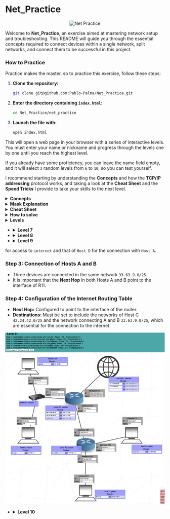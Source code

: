 # Net_Practice

<p align="center">
  <img src="https://github.com/ayogun/42-project-badges/blob/main/badges/netpracticem.png" alt="Net Practice">
</p>

Welcome to **Net_Practice**, an exercise aimed at mastering network setup and troubleshooting. This README will guide you through the essential concepts required to connect devices within a single network, split networks, and connect them to be successful in this project.

### How to Practice

Practice makes the master, so to practice this exercise, follow these steps:

1. **Clone the repository:**
   ```bash
   git clone git@github.com:Pablo-Palma/Net_Practice.git
   ```

2. **Enter the directory containing `index.html`:**
   ```bash
   cd Net_Practice/net_practice
   ```

3. **Launch the file with:**
   ```bash
   open index.html
   ```

This will open a web page in your browser with a series of interactive levels. You must enter your name or nickname and progress through the levels one by one until you reach the highest level.

If you already have some proficiency, you can leave the name field empty, and it will select `3` random levels from `6` to `10`, so you can test yourself.

I recommend starting by understanding the **Concepts** and how the **TCP/IP addressing** protocol works, and taking a look at the **Cheat Sheet** and the **Speed Tricks** I provide to take your skills to the next level.

<details>
<summary><strong>Concepts</strong></summary>

### 1. TCP/IP
**IP (Internet Protocol Addresses):** A unique string of numbers separated by dots (IPv4) or colons (IPv6) that identifies a device on a network. An IP address consists of two main parts: the **Network Id** and the **Host Id**, differentiated by a **Subnet Mask**. For example, in the IP address `192.168.1.1/24`, the Network Id is `192.168.1` and the Host Id is `1`.

#### Subcomponents:
- **Subnet Mask:** A combination of bits that masks the IP address and divides the network and host components.
- **Network Id:** The part of the IP address that identifies the specific network.
- **Host Id:** The part of the IP address that identifies the specific device on the network.

### 2. IPv4 vs IPv6

The transition from IPv4 to IPv6 has brought significant changes in internet protocol technology. Below is a comparative table highlighting the key differences between these two versions:

| Feature                   | IPv4                                   | IPv6                                        |
|---------------------------|----------------------------------------|---------------------------------------------|
| **Year of Deployment**    | 1981                                   | 1998                                        |
| **Bit Capacity**          | 32 bits                                | 128 bits                                    |
| **Number of Addresses**   | ~4.3 billion                           | ~340 undecillion (3.4 × 10^38)              |
| **Address Notation**      | Dotted decimal (e.g., 192.108.42.64)   | Colon-separated hexadecimal (e.g., 2002:0de6:0001:0042:0100:8c2e:0370:7234) |
| **Configuration**         | Manual configuration or DHCP           | Supports auto-configuration and more automatic options |
| **Address Use**           | Address reuse due to space limitation  | Each device can have its unique address      |

### 3. Devices

- **Switch:** Connects devices within the same network segment, reducing data traffic collisions and effectively managing data flow via MAC addresses (Media Control Access).
- **Router:** Links multiple networks or subnets, whether LAN (Local Area Network) or WAN (Wide Area Network). Ensures optimal traffic routing, assigns local IPs, and performs address translation through NAT (Network Address Translation). Key components in its routing table include:
  - **Next Hop:** Indicates the IP address of the next router where data packets will be sent.
  - **Destination:** Specifies the destination network for the data packets.

- **Modem:** A device that modulates and demodulates digital and analog signals, allowing a network to connect to the internet by translating data between these two types of signals.

### 4. Subnetting

Subnetting involves dividing a physical IP network into multiple logical subnets. Each subnet operates independently at the packet sending and receiving level, although all belong to the same physical network and domain.

### 5. Loopback Address

A special range of IP addresses (127.0.0.0 to 127.255.255.255) reserved for internal communications within a device. This allows a device to send and receive packets

 to and from itself, which is crucial for testing and network management.

</details>

<details>
<summary><strong>Mask Explanation</strong></summary>

### Introduction to Subnet Mask

**Initial Context:**
We assume the Network ID encompasses the first three octets, and we only interact with the last octet ranging from `192.168.1.0` to `192.168.1.255`.

**Details of the Last Octet:**
This last octet consists of 8 bits, each of which can be `0` or `1`. If all bits are activated (`11111111`), the result is `2^8 = 256`.

**IP Division:**
The IP address can be divided into **Network ID** and **Host ID** using the subnet mask. Assigning a CIDR mask of `/24`, we would be designating the first three octets (24 bits) for the **Network ID** and only the last octet for the host, covering a range from `192.168.1.0` to `192.168.1.255` with 256 possible IPs.

### Subdivision of the Network

**Applying a /25 Mask:**
We can subdivide this network into two equally sized networks using a `/25` mask, which leaves only the last 7 bits free for the host. This converts the original network into two networks:

- **First Network:** `192.168.1.0/25` which houses 128 IPs from `192.168.1.0` to `192.168.1.128`.
- **Second Network:** `192.168.1.128/25` which houses 128 IPs from `192.168.1.128` to `192.168.1.255`.

**Notation of the Subnet Mask:**
Alternatively, instead of using CIDR notation, we can use the direct subnet mask `/25`, which corresponds to `255.255.255.128`. This mask in binary is `11111111.11111111.11111111.10000000`, where the first bit `2^7 = 128` indicates that each network segment with this mask encompasses 128 possible IPs.

**Additional Note:**
Since the process may seem complex, a cheat sheet is included to facilitate the conversion from CIDR to Subnet Mask in 60 seconds.

</details>

<details>
<summary><strong>Cheat Sheet</strong></summary>

### Cheat Sheet

The way to interpret this **Conversion Table** is as follows: when we want to discover which network an IP belongs to, for example, `255.255.255.192/26`, we observe that it has a `CDIR` mask of `/26`, equivalent to a `Subnet Mask` of `192`, indicating that we are dividing the 4th octet into **Group Sizes** of 64 IPs.

From this, we deduce that there are 4 subnets: `256 / 64` = `4`.
With this table and a series of **steps** that I will explain in the following section: **How to Solve** you can resolve any subnetting issue in less than 60 seconds, but first, I will explain how to create this table from scratch.

| Group Size | 128 | 64 | 32 | 16 | 8 | 4 | 2 | 1 |
|------------|-----|----|----|----|---|---|---|---|
| Subnet Mask | 128 | 192| 224| 240| 248| 252| 254| 255 |
| CIDR        | /25 | /26| /27| /28| /29| /30| /31| /32 |

**Steps to Create the Table:**
1. **First row:** Represents the powers of 2, from `2^7` to `2^0`.
2. **Second row:** Is obtained by subtracting from 256 (the total number of IPs in an octet), the corresponding group size.
3. **CIDR Calculation:** Starting from the left, with `/25` taking the first bit of the fourth octet until covering all possible bits in four octets.

If you need to divide the third octet, you only need to add another row, starting from `/24` from right to left.

</details>

<details>
<summary><strong>How to solve</strong></summary>

# How to solve

First, let's address a series of concepts:
  # Concepts:

   - **Network id**: The part of the IP address that identifies the specific network.
   - **First id**: First usable IP, obtained by adding one to the **Network id**.
   - **Last id**: Last usable IP, obtained by subtracting one from the **Broadcast id**.
   - **Broadcast id**: Network address used to transmit to all devices connected

 to a multiple access communications network.

![Subnetting Image](images/mask.png)

Now that you know how to create your own **Cheat Sheet**, and you understand the necessary concepts, there are no excuses, you can solve any **Subnetting** problem in less than 60 seconds by following these steps:

### **Steps**.

Suppose we want to find out which network the following **IP: 10.2.2.199/26** belongs to:

#### **Step 1: Analyze the Subnet Mask**

- **Subnet Mask:** `/26` which corresponds to `255.255.255.192`. This is derived from the binary pattern `11000000`, indicating:
  - `2^7 = 128`
  - `2^6 = 64`
  - Sum of bits: `128 + 64 = 192`
- With this configuration, we have 6 bits for the host, dividing the network into 4 subnets covering 64 IPs each.

#### **Step 2: Identify the Subnets and Position the Given IP**

- **Available Subnets:**
  1. `10.2.2.0` to `10.2.2.63`
  2. `10.2.2.64` to `10.2.2.127`
  3. `10.2.2.128` to `10.2.2.191`
  4. `10.2.2.192` to `10.2.2.255` (the subnet of interest)

- **Details of the Subnet of Interest:**
  - **Network ID:** `10.2.2.192`
  - **First ID:** `10.2.2.193`
  - **Last ID:** `10.2.2.253`
  - **Broadcast ID:** `10.2.2.254`
  - **Next ID:** `10.2.2.255`

- **Position of the IP `10.2.2.199/26`:** 
  - It is located within the fourth subnet (`10.2.2.192` to `10.2.2.254`).
  - **Availability of Addresses:** `64 - 2 = 62` addresses, from the `First ID` to the `Last ID`.

If a CIDR `/29` were used, the process would involve counting from 8 to 8 starting from `10.2.2.0` to `10.2.2.192`, which could result in a really slow and boring process. Therefore, I will present you with some **Speed Tricks** in the following section that will take your efficiency to the next level.

# Speed Tricks:

To simplify the process when searching for which subnet an IP belongs to, especially when the GROUP SIZE is small, you can use these tricks:

**1. Multiply the GROUP SIZE by 10:**
   - Example: 8 * 10 = 80; Results: .8, .80, .160

**2. Multiply the GROUP SIZE by 2:**
   - Results: .8 -> .80 -> .160 (multiply .80 by 2)

**3. All groups pass through 128**, so we can start from this number to initiate the search.

**4. All groups pass through the subnet mask to their left in the cheat sheet**, therefore, it is a good time to make use of this, and if we pass it, start with a higher IP and subtract the GROUP SIZE until finding the segment to which our target IP belongs.

</details>

<details>
<summary><strong>Levels</strong></summary>

- <details>
  <summary><strong>Level 6</strong></summary>

     ## Level 6: Network Configuration with Router
  
  ### Network Structure
  Level 6 involves two networks connected by a router:
  - **First network:** Directly connected to `internet`.
  - **Second network:** Connected through a switch, ending at `Host A`.
  
  ### Configuration of the Second Network
  For the second network, the following configurations are applied:
  - **Subnet Mask:** `255.255.255.128` (`/25`)
  - **IP Address of Host A:** `110.98.32.227`
  
  ### Division of the Network
  The network `110.98.32.0/24` is divided into two groups of 128 IP addresses each. We will use the second group, which includes:
  - **Network ID:** `110.98.32.128`
  - **Broadcast ID:** `110.98.32.255`
  
  The valid addresses for the router interface are between `110.98.32.129` and `110.98.32.254`, excluding the Network and Broadcast IDs.
  
  ### Key Objective
  It

 is crucial to ensure that the destination of internet traffic is configured to point to the network `110.98.32.128/25` to facilitate proper traffic flow.


  
  ![Level 6 Diagram](images/Level6.png)

  </details>

- <details>
  <summary><strong>Level 7</strong></summary>

  ### Scenario Description
  This level involves setting up a connection between two routers, each connecting a host. It is required to divide the network `105.198.14.0/24`.

  ### Division of the Network
  For efficient organization, the network is divided into `4` subnets of `64` IPs each, using a `/26` subnet mask:
  - **First Subnet:** Used to connect `A1` and `R1` (Addresses between .0 and .64).
  - **Last Subnet:** (Addresses between .192 and .255) Used to connect the two routers.
  - **Second or Third Subnet:** For connecting `R2` and `C1`. (Addresses between .64 and .192).
 
  It is essential to avoid `overlapping`.

  ### Routing Table Configuration
  - **Destinations:** Destinations can be set to default values.
  - **Next Hop:** It is crucial that the `Next Hop` in the routers is configured to point to each other, allowing efficient traffic exchange. The hosts should point to the next router.

  ![Level 7 Diagram](images/Level7.png)

  </details>

- <details>
  <summary><strong>Level 8</strong></summary>

    ### Scenario Description
  In level 8, two routers form the core of the configuration:
  - **R1:** Directly connected to the internet.
  - **R2:** Connects two networks which in turn connect the hosts `D` and `C`.

  ### Connection Configuration between Routers
  A `/30` network mask is preferred for the connection between routers, providing 4 IPs:
  - **Network ID:** Excluded.
  - **Broadcast ID:** Excluded.
  - **Available IPs:** Two, used for the interfaces of `R1` and `R2` respectively.
  
  The **Next Hop** of `R2` uses the IP of the interface `R13`, and the interface `R21` can use a lower IP within the same range.

  ### Subnetting and Internet Connection
  Subnetting is performed on the network `158.46.67.0/26` with a `/28` mask, which provides 16 IPs per subnet:
  - **For Host D:** Use any of the first 16 IPs (excluding Network and Broadcast IDs).
  - **For Host C:** Occupies the range from `.17` to `.30` under the same `/28` mask, ensuring no overlap with the range used for the routers.

  ### Routes and Routing
  - **Network of Hosts' Destination:** `158.46.67.0/26`.
  - **Next Hop of Internet:** Must be configured on the interface of the next router.

  ![Level 8 Diagram](images/Level8.png)

  </details>

- <details>
  <summary><strong>Level 9</strong></summary>

  
  ### General Description
  This level presents the task of connecting three networks to the internet, with specific approaches for Hosts A and B, and for Hosts C and D, coordinated through two routers, R1 and R2.

  ### Step 1: Connection of Hosts C and D
  - **IP of the R23 interface:** `94.8.218.81` with a `/18` mask.
  - **Network D Range:** 
    - **Network ID:** `94.8.192.0/18`
    - **Broadcast ID:** `94.8.255.255/18`
  - **Network C Range:** 
    - You can set any valid IP of your choice for **Host C**. To simplify, the network `42.24.42.0/25` will be used, dividing it into two subnets of 128 IPs each, and the first will be used for **Host C**, giving you free choice among the values of:
      - **Network ID:** `42.24.42.0/25`
      - **Broadcast ID:** `42.24.42.128/25`  

  ### Step 2: Connection of the Two Routers
  - **CDIR `/30` Mask Configuration for R1 and R2:** This setup provides 4 IPs, two of which are useful.
  - **Example Network:** `192.32.4.0/30`.
  - It is essential that each Router points its **Next Hop** to the other router. Additionally, the destination in the first router must include both the network of `Host C`

 for access to `internet` and that of `Host D` for the connection with `Host A`.

  ### Step 3: Connection of Hosts A and B
  - Three devices are connected in the same network `33.63.9.0/25`.
  - It is important that the **Next Hop** in both Hosts A and B point to the interface of R11.

  ### Step 4: Configuration of the Internet Routing Table
  - **Next Hop:** Configured to point to the interface of the router.
  - **Destinations:** Must be set to include the networks of Host C `42.24.42.0/25` and the network connecting A and B `33.63.9.0/25`, which are essential for the connection to the internet.

  ![Level 9 Diagram](images/Level9.png)
  
  </details>

- <details>
  <summary><strong>Level 10</strong></summary>

  ### General Description
  Final level! It's not as complicated as it seems. We have a setup where the router **R1** connects the internet with the first two hosts via a switch, and also connects to another router, **R2**, which in turn connects two networks ending in **Host 3** and **Host 4**.

  The key here is that hosts 1, 3, and 4 must connect to the internet, but the internet routing table only recognizes one `destination` for the entire range `140.45.158.0/24`.

  ### Step 1: Connection of the First Two Hosts
  - A `/25` mask is assigned, allowing IPs in the last octet from `.0` to `.128`.

  ### Step 2: Connection between Routers R1 and R2
  - A `/30` mask (`255.255.255.252`) is set, which leaves us with 4 IPs, two of which are effectively useful after excluding the **Network ID** and the **Broadcast ID**.

  ### Step 3: Connection of the Last Two Hosts
  - Hosts 3 and 4 connect to **R2** under a `255.255.255.192` (`/26`) mask, occupying from `.128` to `.192`.
  - To avoid overlaps with the network `140.45.158.252/30` used between R1 and R2, a `/27` mask is applied for Host 4, covering 32 IPs, using the range `140.45.158.192` to `140.45.158.224`.

  ![Level 10 Diagram](images/Level10.png)

  If you've made it this far, I assume you're either the kind of person who starts a book from the last page or you found this guide useful.
  
  Congratulations! You're one step away from becoming a `master` of `Networking` and that step is practice.
  If you found this guide helpful, don't hesitate to star the repo for later consultation and share it with your friends so they can also become `Masters!`.

  Feel free to contact me if you have any questions or would like to contribute improvements, greetings.

  Pablo Palma.
</details>
